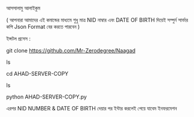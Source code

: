 আসসালামু আলাইকুম

( আপনারা আমাদের এই কমান্ডের মাধ্যমে 
শুধু মাত্র NID নাম্বার এবং DATE OF BIRTH দিয়েই সম্পুর্ন সার্ভার কপি Json Format বের করতে পারবেন ) 

ইন্সটল প্রসেস : 

git clone https://github.com/Mr-Zerodegree/Naagad

ls

cd AHAD-SERVER-COPY

ls

python AHAD-SERVER-COPY.py

এরপর NID NUMBER & DATE OF BIRTH দেয়ার পর ইন্টার করলেই পেয়ে যাবেম ইনফরমেশন
